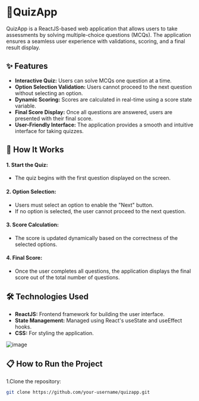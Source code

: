 





# 🎯QuizApp
QuizApp is a ReactJS-based web application that allows users to take assessments by solving multiple-choice questions (MCQs). The application ensures a seamless user experience with validations, scoring, and a final result display.

## ✨ Features
- **Interactive Quiz:** Users can solve MCQs one question at a time.
- **Option Selection Validation:** Users cannot proceed to the next question without selecting an option.
- **Dynamic Scoring:** Scores are calculated in real-time using a score state variable.
- **Final Score Display:** Once all questions are answered, users are presented with their final score.
- **User-Friendly Interface:** The application provides a smooth and intuitive interface for taking quizzes.
 ## 🚀 How It Works
 #### 1. Start the Quiz:

  - The quiz begins with the first question displayed on the screen.
  #### 2. Option Selection:

  - Users must select an option to enable the "Next" button.
  - If no option is selected, the user cannot proceed to the next question.
  #### 3. Score Calculation:

  - The score is updated dynamically based on the correctness of the selected options.
  #### 4. Final Score:

  - Once the user completes all questions, the application displays the final score out of the total number of questions.
## 🛠️ Technologies Used
-  **ReactJS:** Frontend framework for building the user interface.
- **State Management:** Managed using React's useState and useEffect hooks.
- **CSS:** For styling the application.

![image](https://github.com/user-attachments/assets/aa1dedeb-0472-443d-8154-bdb3e46f55ee)


## 📋 How to Run the Project
1.Clone the repository:
```bash
git clone https://github.com/your-username/quizapp.git

